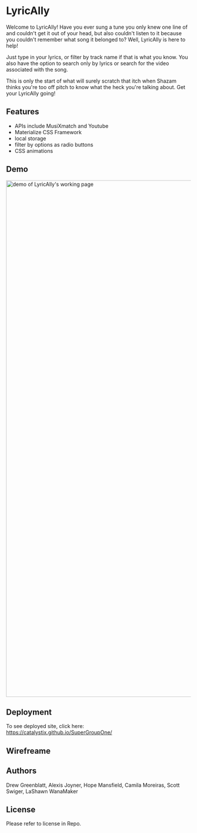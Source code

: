 # LyricAlly
Welcome to LyricAlly! Have you ever sung a tune you only knew one line of and couldn't get it out of your head, but also couldn't listen to it because you couldn't remember what song it belonged to? Well, LyricAlly is here to help!

Just type in your lyrics, or filter by track name if that is what you know. You also have the option to search only by lyrics or search for the video associated with the song.

This is only the start of what will surely scratch that itch when Shazam thinks you're too off pitch to know what the heck you're talking about.
Get your LyricAlly going!


## Features
- APIs include MusiXmatch and Youtube
- Materialize CSS Framework
- local storage
- filter by options as radio buttons
- CSS animations


## Demo
<img width="1410" alt="demo of LyricAlly's working page" src="https://user-images.githubusercontent.com/115678318/213558819-3250c93d-11c3-4c9f-8c34-6b9d38afd162.png">



## Deployment
To see deployed site, click here: https://catalystix.github.io/SuperGroupOne/


## Wirefreame



## Authors
Drew Greenblatt, Alexis Joyner, Hope Mansfield, Camila Moreiras, Scott Swiger, LaShawn WanaMaker

## License
Please refer to license in Repo.

